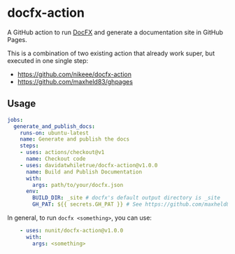 # docfx-action
A GitHub action to run [DocFX](https://dotnet.github.io/docfx/) and generate a documentation site in GitHub Pages.

This is a combination of two existing action that already work super, but executed in one single step:

* https://github.com/nikeee/docfx-action
* https://github.com/maxheld83/ghpages

## Usage
```yaml
jobs:
  generate_and_publish_docs:
    runs-on: ubuntu-latest
    name: Generate and publish the docs
    steps:
    - uses: actions/checkout@v1
      name: Checkout code
    - uses: davidatwhiletrue/docfx-action@v1.0.0
      name: Build and Publish Documentation
      with:
        args: path/to/your/docfx.json
      env:
        BUILD_DIR: _site # docfx's default output directory is _site
        GH_PAT: ${{ secrets.GH_PAT }} # See https://github.com/maxheld83/ghpages
```

In general, to run `docfx <something>`, you can use:
```yaml
    - uses: nunit/docfx-action@v1.0.0
      with:
        args: <something>
```
